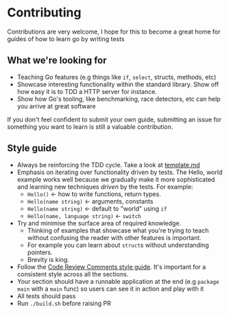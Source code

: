 # Contributing

Contributions are very welcome, I hope for this to become a great home for guides of how to learn go by writing tests

## What we're looking for

* Teaching Go features \(e.g things like `if`, `select`, structs, methods, etc\)
* Showcase interesting functionality within the standard library. Show off how easy it is to TDD a HTTP server for instance.
* Show how Go's tooling, like benchmarking, race detectors, etc can help you arrive at great software

If you don't feel confident to submit your own guide, submitting an issue for something you want to learn is still a valuable contribution.

## Style guide

* Always be reinforcing the TDD cycle. Take a look at [template.md]()
* Emphasis on iterating over functionality driven by tests. The Hello, world example works well because we gradually make it more sophisticated and learning new techniques _driven_ by the tests. For example:
  * `Hello()` &lt;- how to write functions, return types.
  * `Hello(name string)` &lt;- arguments, constants
  * `Hello(name string)` &lt;- default to "world" using `if`
  * `Hello(name, language string)` &lt;- `switch`
* Try and minimise the surface area of required knowledge.
  * Thinking of examples that showcase what you're trying to teach without confusing the reader with other features is important. 
  * For example you can learn about `struct`s without understanding pointers.
  * Brevity is king.
* Follow the [Code Review Comments style guide](https://github.com/golang/go/wiki/CodeReviewComments). It's important for a consistent style across all the sections.
* Your section should have a runnable application at the end \(e.g `package main` with a `main` func\) so users can see it in action and play with it
* All tests should pass
* Run `./build.sh` before raising PR

